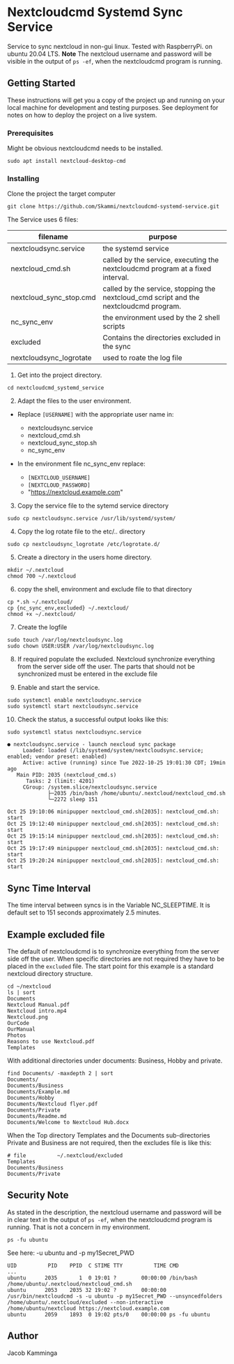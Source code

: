 ﻿
# Nextcloudcmd Systemd Sync Service

Service to sync nextcloud in non-gui linux. Tested with RaspberryPi. on ubuntu 20.04 LTS.
**Note** The nextcloud username and password will be visible in the output of ```ps -ef```, when the nextcloudcmd program is running.

## Getting Started

These instructions will get you a copy of the project up and running on your local machine for development and testing purposes. See deployment for notes on how to deploy the project on a live system.

### Prerequisites

Might be obvious nextcloudcmd needs to be installed.

```
sudo apt install nextcloud-desktop-cmd
```

### Installing

Clone the project the target computer 
```
git clone https://github.com/Skammi/nextcloudcmd-systemd-service.git
```
The Service uses 6 files:

| filename | purpose |
|----------|---------|
| nextcloudsync.service | the systemd service |
| nextcloud_cmd.sh | called by the service, executing the nextcloudcmd program at a fixed interval. |
| nextcloud_sync_stop.cmd | called by the service, stopping the nextcloud_cmd script and the nextcloudcmd program. |
| nc_sync_env | the environment used by the 2 shell scripts  |
| excluded | Contains the directories excluded in the sync |
| nextcloudsync_logrotate | used to roate the log file |

1. Get into the project directory.
```
cd nextcloudcmd_systemd_service
```

2. Adapt the files to the user environment.
 * Replace ```[USERNAME]``` with the appropriate user name in:
   * nextcloudsync.service
   * nextcloud_cmd.sh
   * nextcloud_sync_stop.sh
   * nc_sync_env

 * In the environment file nc_sync_env replace:
   *  ```[NEXTCLOUD_USERNAME]``` 
   *  ```[NEXTCLOUD_PASSWORD]``` 
   *   "https://nextcloud.example.com"

3. Copy the service file to the sytemd service directory
```
sudo cp nextcloudsync.service /usr/lib/systemd/system/
```

4. Copy the log rotate file to the etc/.. directory
```
sudo cp nextcloudsync_logrotate /etc/logrotate.d/
```

5. Create a directory in the users home directory.
```
mkdir ~/.nextcloud
chmod 700 ~/.nextcloud
```

6. copy the shell, environment and exclude file to that directory
```
cp *.sh ~/.nextcloud/
cp {nc_sync_env,excluded} ~/.nextcloud/
chmod +x ~/.nextcloud/
```

7. Create the logfile
```
sudo touch /var/log/nextcloudsync.log
sudo chown USER:USER /var/log/nextcloudsync.log
```

8. If required populate the excluded. Nextcloud synchronize everything from the server side off the user. The parts that should not be synchronized must be entered in the exclude file

9. Enable and start the service.
```
sudo systemctl enable nextcloudsync.service
sudo systemctl start nextcloudsync.service
```

10. Check the status, a successful output looks like this:
```
sudo systemctl status nextcloudsync.service
```
``` 
● nextcloudsync.service - launch nexcloud sync package
     Loaded: loaded (/lib/systemd/system/nextcloudsync.service; enabled; vendor preset: enabled)
     Active: active (running) since Tue 2022-10-25 19:01:30 CDT; 19min ago
   Main PID: 2035 (nextcloud_cmd.s)
      Tasks: 2 (limit: 4201)
     CGroup: /system.slice/nextcloudsync.service
             ├─2035 /bin/bash /home/ubuntu/.nextcloud/nextcloud_cmd.sh
             └─2272 sleep 151

Oct 25 19:10:06 minipupper nextcloud_cmd.sh[2035]: nextcloud_cmd.sh: start
Oct 25 19:12:40 minipupper nextcloud_cmd.sh[2035]: nextcloud_cmd.sh: start
Oct 25 19:15:14 minipupper nextcloud_cmd.sh[2035]: nextcloud_cmd.sh: start
Oct 25 19:17:49 minipupper nextcloud_cmd.sh[2035]: nextcloud_cmd.sh: start
Oct 25 19:20:24 minipupper nextcloud_cmd.sh[2035]: nextcloud_cmd.sh: start
```

## Sync Time Interval
The time interval between syncs is in the Variable NC_SLEEPTIME. It is default set to 151 seconds approximately 2.5 minutes.

## Example excluded file
The default of nextcloudcmd is to synchronize everything from the server side off the user. When specific directories are not required they have to be placed in the ```excluded``` file. The start point for this example is a standard nextcloud directory structure.
```
cd ~/nextcloud
ls | sort
Documents
Nextcloud Manual.pdf
Nextcloud intro.mp4
Nextcloud.png
OurCode
OurManual
Photos
Reasons to use Nextcloud.pdf
Templates
```
With additional directories under documents: Business, Hobby and private.
```
find Documents/ -maxdepth 2 | sort
Documents/
Documents/Business
Documents/Example.md
Documents/Hobby
Documents/Nextcloud flyer.pdf
Documents/Private
Documents/Readme.md
Documents/Welcome to Nextcloud Hub.docx
```
When the Top directory Templates and the Documents sub-directories Private and Business are not required, then the excludes file is like this:
```
# file          ~/.nextcloud/excluded
Templates
Documents/Business
Documents/Private
```

## Security Note
As stated in the description, the nextcloud username and password will be in clear text in the output of ```ps -ef```, when the nextcloudcmd program is running. That is not a concern in my environment.
```
ps -fu ubuntu
```
See here: -u ubuntu and -p my1Secret_PWD
```
UID          PID    PPID  C STIME TTY          TIME CMD
...
ubuntu      2035       1  0 19:01 ?        00:00:00 /bin/bash /home/ubuntu/.nextcloud/nextcloud_cmd.sh
ubuntu      2053    2035 32 19:02 ?        00:00:00 /usr/bin/nextcloudcmd -s -u ubuntu -p my1Secret_PWD --unsyncedfolders /home/ubuntu/.nextcloud/excluded --non-interactive /home/ubuntu/nextcloud https://nextcloud.example.com
ubuntu      2059    1893  0 19:02 pts/0    00:00:00 ps -fu ubuntu
```

## Author
Jacob Kamminga

